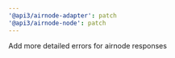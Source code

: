 ```yaml
---
'@api3/airnode-adapter': patch
'@api3/airnode-node': patch
---
```


Add more detailed errors for airnode responses
